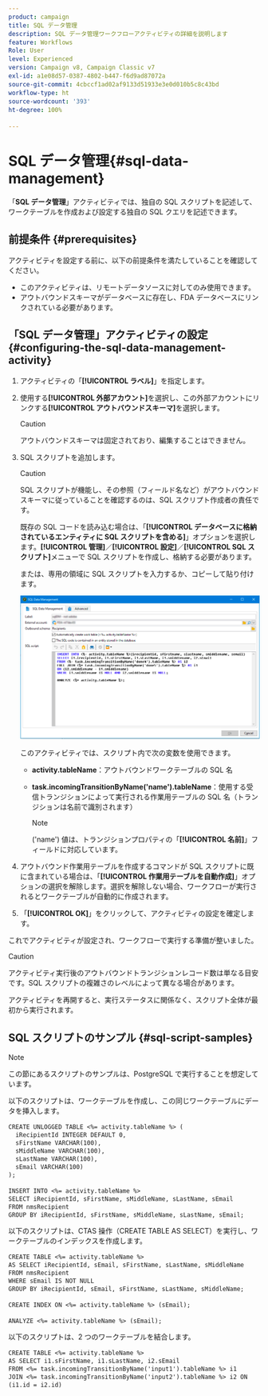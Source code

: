 ```yaml
---
product: campaign
title: SQL データ管理
description: SQL データ管理ワークフローアクティビティの詳細を説明します
feature: Workflows
Role: User
level: Experienced
version: Campaign v8, Campaign Classic v7
exl-id: a1e08d57-0387-4802-b447-f6d9ad87072a
source-git-commit: 4cbccf1ad02af9133d51933e3e0d010b5c8c43bd
workflow-type: ht
source-wordcount: '393'
ht-degree: 100%

---
```


# SQL データ管理{#sql-data-management}

「**SQL データ管理**」アクティビティでは、独自の SQL スクリプトを記述して、ワークテーブルを作成および設定する独自の SQL クエリを記述できます。

## 前提条件 {#prerequisites}

アクティビティを設定する前に、以下の前提条件を満たしていることを確認してください。

* このアクティビティは、リモートデータソースに対してのみ使用できます。
* アウトバウンドスキーマがデータベースに存在し、FDA データベースにリンクされている必要があります。


## 「SQL データ管理」アクティビティの設定 {#configuring-the-sql-data-management-activity}

1. アクティビティの「**[!UICONTROL ラベル]**」を指定します。
1. 使用する&#x200B;**[!UICONTROL 外部アカウント]**&#x200B;を選択し、この外部アカウントにリンクする&#x200B;**[!UICONTROL アウトバウンドスキーマ]**&#x200B;を選択します。

   >[!CAUTION]
   >
   >アウトバウンドスキーマは固定されており、編集することはできません。

1. SQL スクリプトを追加します。

   >[!CAUTION]
   >
   >SQL スクリプトが機能し、その参照（フィールド名など）がアウトバウンドスキーマに従っていることを確認するのは、SQL スクリプト作成者の責任です。

   既存の SQL コードを読み込む場合は、「**[!UICONTROL データベースに格納されているエンティティに SQL スクリプトを含める]**」オプションを選択します。**[!UICONTROL 管理]**／**[!UICONTROL 設定]**／**[!UICONTROL SQL スクリプト]**&#x200B;メニューで SQL スクリプトを作成し、格納する必要があります。

   または、専用の領域に SQL スクリプトを入力するか、コピーして貼り付けます。

   ![](assets/sql_datamanagement.png)

   このアクティビティでは、スクリプト内で次の変数を使用できます。

   * **activity.tableName**：アウトバウンドワークテーブルの SQL 名
   * **task.incomingTransitionByName(&#39;name&#39;).tableName**：使用する受信トランジションによって実行される作業用テーブルの SQL 名（トランジションは名前で識別されます）

     >[!NOTE]
     >
     >(&#39;name&#39;) 値は、トランジションプロパティの「**[!UICONTROL 名前]**」フィールドに対応しています。

1. アウトバウンド作業用テーブルを作成するコマンドが SQL スクリプトに既に含まれている場合は、「**[!UICONTROL 作業用テーブルを自動作成]**」オプションの選択を解除します。選択を解除しない場合、ワークフローが実行されるとワークテーブルが自動的に作成されます。

1. 「**[!UICONTROL OK]**」をクリックして、アクティビティの設定を確定します。

これでアクティビティが設定され、ワークフローで実行する準備が整いました。

>[!CAUTION]
>
>アクティビティ実行後のアウトバウンドトランジションレコード数は単なる目安です。SQL スクリプトの複雑さのレベルによって異なる場合があります。
>  
>アクティビティを再開すると、実行ステータスに関係なく、スクリプト全体が最初から実行されます。

## SQL スクリプトのサンプル {#sql-script-samples}

>[!NOTE]
>
>この節にあるスクリプトのサンプルは、PostgreSQL で実行することを想定しています。

以下のスクリプトは、ワークテーブルを作成し、この同じワークテーブルにデータを挿入します。


```
CREATE UNLOGGED TABLE <%= activity.tableName %> (
  iRecipientId INTEGER DEFAULT 0,
  sFirstName VARCHAR(100),
  sMiddleName VARCHAR(100),
  sLastName VARCHAR(100),
  sEmail VARCHAR(100)
);

INSERT INTO <%= activity.tableName %>
SELECT iRecipientId, sFirstName, sMiddleName, sLastName, sEmail
FROM nmsRecipient
GROUP BY iRecipientId, sFirstName, sMiddleName, sLastName, sEmail;
```

以下のスクリプトは、CTAS 操作（CREATE TABLE AS SELECT）を実行し、ワークテーブルのインデックスを作成します。


```
CREATE TABLE <%= activity.tableName %>
AS SELECT iRecipientId, sEmail, sFirstName, sLastName, sMiddleName
FROM nmsRecipient
WHERE sEmail IS NOT NULL
GROUP BY iRecipientId, sEmail, sFirstName, sLastName, sMiddleName;

CREATE INDEX ON <%= activity.tableName %> (sEmail);

ANALYZE <%= activity.tableName %> (sEmail);
```

以下のスクリプトは、2 つのワークテーブルを結合します。


```
CREATE TABLE <%= activity.tableName %>
AS SELECT i1.sFirstName, i1.sLastName, i2.sEmail
FROM <%= task.incomingTransitionByName('input1').tableName %> i1
JOIN <%= task.incomingTransitionByName('input2').tableName %> i2 ON (i1.id = i2.id)
```
